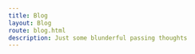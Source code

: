```yaml
---
title: Blog
layout: Blog
route: blog.html
description: Just some blunderful passing thoughts
---
```


